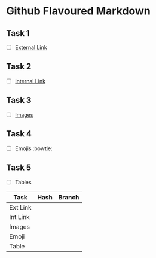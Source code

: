 # Github Flavoured Markdown

## Task 1
- [ ] [External Link](https://help.github.com/en/) 

## Task 2
- [ ] [Internal Link](./images/)

## Task 3
- [ ] [Images](./images/pic1.png)

## Task 4
- [ ] Emojis :bowtie:

## Task 5
- [ ] Tables

| Task        | Hash     | Branch       |
|-------------|----------|--------------|
| Ext Link    |          |              |
| Int Link    |          |              |
| Images      |          |              |
| Emoji       |          |              |
| Table       |          |              |
